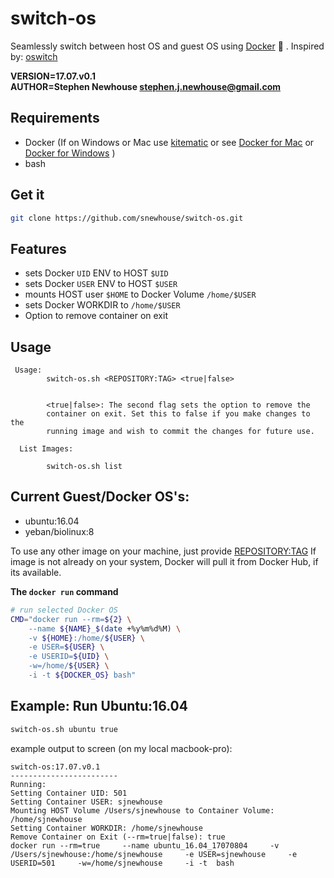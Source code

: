 # switch-os
Seamlessly switch between host OS and guest OS using [Docker](https://www.docker.com/what-docker) :whale: . 
Inspired by: [oswitch](https://github.com/wurmlab/oswitch)

**VERSION=17.07.v0.1**  
**AUTHOR=Stephen Newhouse <stephen.j.newhouse@gmail.com>**  

## Requirements
- Docker (If on Windows or Mac use [kitematic](https://kitematic.com/) or see [Docker for Mac](https://docs.docker.com/docker-for-mac/install/) or [Docker for Windows](https://docs.docker.com/docker-for-windows/install/) )
- bash

## Get it

```bash
git clone https://github.com/snewhouse/switch-os.git
```

## Features
- sets Docker `UID` ENV to HOST `$UID`
- sets Docker `USER` ENV to HOST `$USER`
- mounts HOST user `$HOME` to Docker Volume `/home/$USER`
- sets Docker WORKDIR to `/home/$USER`
- Option to remove container on exit 

## Usage

     Usage:
            switch-os.sh <REPOSITORY:TAG> <true|false>
            

            <true|false>: The second flag sets the option to remove the
            container on exit. Set this to false if you make changes to the 
            running image and wish to commit the changes for future use.
            
      List Images:
      
            switch-os.sh list      


## Current Guest/Docker OS's:
- ubuntu:16.04  
- yeban/biolinux:8

To use any other image on your machine, just provide <REPOSITORY:TAG>
If image is not already on your system, Docker will pull it from
Docker Hub, if its available.

**The `docker run` command**
```bash
# run selected Docker OS
CMD="docker run --rm=${2} \
    --name ${NAME}_$(date +%y%m%d%M) \
    -v ${HOME}:/home/${USER} \
    -e USER=${USER} \
    -e USERID=${UID} \
    -w=/home/${USER} \
    -i -t ${DOCKER_OS} bash"
```


## Example: Run Ubuntu:16.04

```bash
switch-os.sh ubuntu true
```

example output to screen (on my local macbook-pro):

```
switch-os:17.07.v0.1
------------------------
Running:
Setting Container UID: 501
Setting Container USER: sjnewhouse
Mounting HOST Volume /Users/sjnewhouse to Container Volume: /home/sjnewhouse
Setting Container WORKDIR: /home/sjnewhouse
Remove Container on Exit (--rm=true|false): true
docker run --rm=true     --name ubuntu_16.04_17070804     -v /Users/sjnewhouse:/home/sjnewhouse     -e USER=sjnewhouse     -e USERID=501     -w=/home/sjnewhouse     -i -t  bash
```
